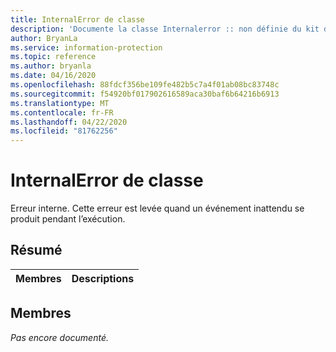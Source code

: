 ```yaml
---
title: InternalError de classe
description: 'Documente la classe Internalerror :: non définie du kit de développement logiciel (SDK) Microsoft Information Protection (MIP).'
author: BryanLa
ms.service: information-protection
ms.topic: reference
ms.author: bryanla
ms.date: 04/16/2020
ms.openlocfilehash: 88fdcf356be109fe482b5c7a4f01ab08bc83748c
ms.sourcegitcommit: f54920bf017902616589aca30baf6b64216b6913
ms.translationtype: MT
ms.contentlocale: fr-FR
ms.lasthandoff: 04/22/2020
ms.locfileid: "81762256"
---
```

# <a name="class-internalerror"></a>InternalError de classe 
Erreur interne. Cette erreur est levée quand un événement inattendu se produit pendant l’exécution.
  
## <a name="summary"></a>Résumé
 Membres                        | Descriptions                                
--------------------------------|---------------------------------------------
  
## <a name="members"></a>Membres
_Pas encore documenté._
